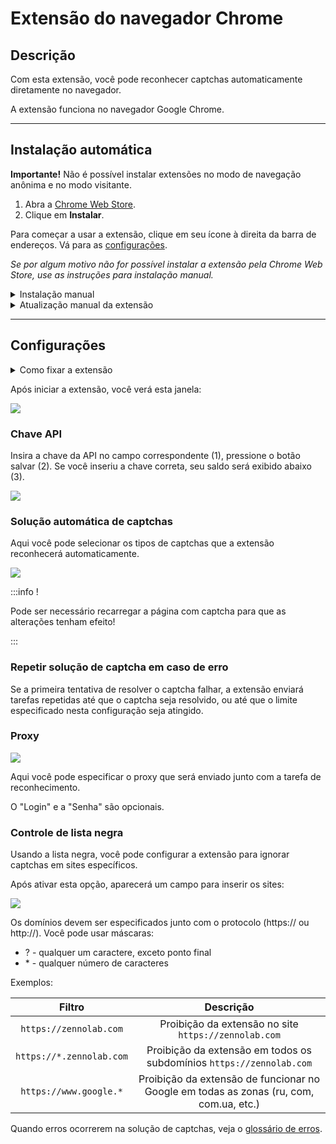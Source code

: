 ﻿---
sidebar_position: 0
---

# Extensão do navegador Chrome
## **Descrição**
Com esta extensão, você pode reconhecer captchas automaticamente diretamente no navegador.

A extensão funciona no navegador Google Chrome.

-----
## **Instalação automática**
**Importante!** Não é possível instalar extensões no modo de navegação anônima e no modo visitante.

1. Abra a [Chrome Web Store](https://chrome.google.com/webstore/detail/capmonster-cloud-%E2%80%94-automa/pabjfbciaedomjjfelfafejkppknjleh?hl=en).
2. Clique em **Instalar**.

Para começar a usar a extensão, clique em seu ícone à direita da barra de endereços. Vá para as [configurações](extension-main.md#settings).

*Se por algum motivo não for possível instalar a extensão pela Chrome Web Store, use as instruções para instalação manual.*

<details>
    <summary>Instalação manual</summary>

1. Baixe o [arquivo com a extensão](https://drive.google.com/file/d/10xXeDqllYo6Ilvr5lUXEVIFw283QzPFL/view?usp=drive_link).

2. Descompacte-o para qualquer pasta.
   
   **ATENÇÃO**: a pasta não deve ser excluída, caso contrário, a extensão deixará de funcionar.
3. No navegador Google Chrome, abra a página “Extensões”. Existem várias maneiras de fazer isso:
   1. Digite chrome://extensions na barra de endereços do navegador e pressione Enter.
   2. No menu: clique nos três pontos verticais no canto superior direito (perto da foto do perfil), depois em "Mais Ferramentas", e em seguida "Extensões".

  ![](./images/extension-main-firefox/359d5afb-d644-45c2-a882-e7fc3da759eb.png)

   3. Ou vá para as configurações do Google Chrome e selecione "Extensões" (na parte inferior) no menu à direita.

  ![](./images/extension-main-firefox/61a9b824-b0d2-4808-8bb8-feac4b25d0b7.png)

4. Ative o “Modo de desenvolvedor”.
5. Em seguida, clique em “Carregar sem compactação”.

  ![](./images/extension-main-firefox/load-unpacked.png)

6. Encontre e escolha a pasta onde você descompactou a extensão.
7. Depois disso, a extensão deve aparecer na lista das extensões instaladas.

![](./images/extension-main-firefox/919a2eab-1651-4b48-8980-b69346d700fd.png)

  </details>

<details>
    <summary>Atualização manual da extensão</summary>

Se você estiver instalando a extensão sobre a versão anterior, ao atualizar os arquivos originais da extensão, também precisará clicar no botão de atualização na página "Extensões" (como abrir esta página está descrito acima na seção "Instalação manual").

![](./images/extension-main-firefox/manual-update.png)
</details>

-----
## **Configurações**
<details>
    <summary>Como fixar a extensão</summary>

Por padrão, a extensão instalada é ocultada. Para fixá-la, você deve clicar no botão “Fixar”:

![](./images/extension-main-firefox/pin1.png)
</details>

Após iniciar a extensão, você verá esta janela:

![](./images/extension-main-firefox/ext.screen.en.png)
### <a name="id-browserextension-apikey"></a>**Chave API**
Insira a chave da API no campo correspondente (1), pressione o botão salvar (2). Se você inseriu a chave correta, seu saldo será exibido abaixo (3).

![](./images/extension-main-firefox/api-key.png)
### <a name="id-browserextension-automaticcaptchasolving"></a>**Solução automática de captchas**
Aqui você pode selecionar os tipos de captchas que a extensão reconhecerá automaticamente.

![](./images/extension-main-firefox/extension.example.png)

:::info !

Pode ser necessário recarregar a página com captcha para que as alterações tenham efeito!

:::
### <a name="id-browserextension-repeatcaptchasolvingincaseofanerror"></a>**Repetir solução de captcha em caso de erro**
Se a primeira tentativa de resolver o captcha falhar, a extensão enviará tarefas repetidas até que o captcha seja resolvido, ou até que o limite especificado nesta configuração seja atingido.
### <a name="id-browserextension-proxy"></a>**Proxy**
![](./images/extension-main-firefox/proxy.png) 

Aqui você pode especificar o proxy que será enviado junto com a tarefa de reconhecimento.

O "Login" e a "Senha" são opcionais.
### <a name="id-browserextension-blacklistcontrol"></a>**Controle de lista negra**
Usando a lista negra, você pode configurar a extensão para ignorar captchas em sites específicos.

Após ativar esta opção, aparecerá um campo para inserir os sites:

![](./images/extension-main-firefox/blacklist-control.png)

Os domínios devem ser especificados junto com o protocolo (https:// ou http://).
Você pode usar máscaras:

- ? - qualquer um caractere, exceto ponto final
- \* - qualquer número de caracteres

Exemplos:

|**Filtro**|**Descrição**|
| :-: | :-: |
|`https://zennolab.com`|Proibição da extensão no site `https://zennolab.com`|
|`https://*.zennolab.com`|Proibição da extensão em todos os subdomínios `https://zennolab.com`|
|`https://www.google.*`|Proibição da extensão de funcionar no Google em todas as zonas (ru, com, com.ua, etc.)|

Quando erros ocorrerem na solução de captchas, veja o [glossário de erros](/api/api-errors.md).
